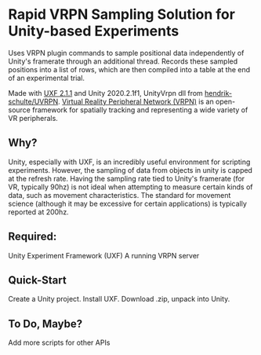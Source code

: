 # Rapid VRPN Sampling Solution for Unity-based Experiments
Uses VRPN plugin commands to sample positional data independently of Unity's framerate through an additional thread. Records these sampled positions into a list of rows, which are then compiled into a table at the end of an experimental trial.

Made with [UXF 2.1.1](https://github.com/immersivecognition/unity-experiment-framework) and Unity 2020.2.1f1, UnityVrpn dll from [hendrik-schulte/UVRPN](https://github.com/hendrik-schulte/UVRPN). [Virtual Reality Peripheral Network (VRPN)]() is an open-source framework for spatially tracking and representing a wide variety of VR peripherals.

## Why?
Unity, especially with UXF, is an incredibly useful environment for scripting experiments. However, the sampling of data from objects in unity is capped at the refresh rate. Having the sampling rate tied to Unity's framerate (for VR, typically 90hz) is not ideal when attempting to measure certain kinds of data, such as movement characteristics. The standard for movement science (although it may be excessive for certain applications) is typically reported at 200hz.

## Required:
Unity Experiment Framework (UXF)
A running VRPN server

## Quick-Start
Create a Unity project.
Install UXF.
Download .zip, unpack into Unity.


## To Do, Maybe?
Add more scripts for other APIs
